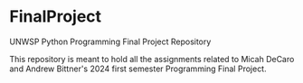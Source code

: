# FinalProject
UNWSP Python Programming Final Project Repository

This repository is meant to hold all the assignments related to Micah DeCaro and Andrew Bittner's 2024 first semester Programming Final Project.
